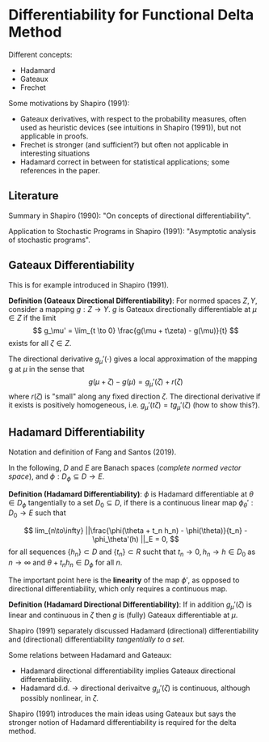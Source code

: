 # Differentiability for Functional Delta Method

Different concepts:

- Hadamard
- Gateaux
- Frechet

Some motivations by Shapiro (1991):

- Gateaux derivatives, with respect to the probability measures, often used as heuristic devices (see intuitions in Shapiro (1991)), but not applicable in proofs.
- Frechet is stronger (and sufficient?) but often not applicable in interesting situations
- Hadamard correct in between for statistical applications; some references in the paper.

## Literature

Summary in Shapiro (1990): "On concepts of directional differentiability".

Application to Stochastic Programs in Shapiro (1991): "Asymptotic analysis of stochastic programs".


## Gateaux Differentiability

This is for example introduced in Shapiro (1991).

**Definition (Gateaux Directional Differentiability)**:
For normed spaces $Z, Y$, consider a mapping $g: Z \to Y$.
$g$ is Gateaux directionally differentiable at $\mu \in Z$ if the limit
$$
g_\mu' = \lim_{t \to 0} \frac{g(\mu + t\zeta) - g(\mu)}{t}
$$
exists for all $\zeta \in Z$.

The directional derivative $g_\mu'(\cdot)$ gives a local approximation of the mapping g at $\mu$ in the sense that
$$
g(\mu + \zeta) - g(\mu) = g_\mu'(\zeta) + r(\zeta)
$$
where $r(\zeta)$ is "small" along any fixed direction $\zeta$.
The directional derivative if it exists is positively homogeneous, i.e. $g_\mu'(t\zeta) = tg_\mu'(\zeta)$  (how to show this?).

## Hadamard Differentiability

Notation and definition of Fang and Santos (2019).

In the following, $D$ and $E$ are Banach spaces (*complete normed vector space*), and $\phi: D_\phi\subseteq D \to E$.

**Definition (Hadamard Differentiability)**:
$\phi$ is Hadamard differentiable at $\theta \in D_\phi$ tangentially to a set $D_0\subseteq D$, if there is a continuous linear map $\phi_\theta': D_0 \to E$ such that

$$
lim_{n\to\infty} ||\frac{\phi(\theta + t_n h_n) - \phi(\theta)}{t_n} - \phi_\theta'(h) ||_E = 0,
$$
for all sequences $\{h_n\}\subset D$ and $\{t_n\}\subset R$ sucht that $t_n \to 0, h_n \to h \in D_0$ as $n\to\infty$ and $\theta + t_n h_n \in D_\phi$ for all $n$.

The important point here is the **linearity** of the map $\phi'$, as opposed to directional differentiability, which only requires a continuous map.

**Definition (Hadamard Directional Differentiability)**:
If in addition $g_\mu'(\zeta)$ is linear and continuous in $\zeta$ then $g$ is (fully) Gateaux differentiable at $\mu$.

Shapiro (1991) separately discussed Hadamard (directional) differentiability and (directional) differentiability *tangentially to a set*.

Some relations between Hadamard and Gateaux:

- Hadamard directional differentiability implies Gateaux directional differentiability.
- Hadamard d.d. $\rightarrow$ directional derivaitve $g_\mu'(\zeta)$ is continuous, although possibly nonlinear, in $\zeta$.

Shapiro (1991) introduces the main ideas using Gateaux but says the stronger notion of Hadamard differentiability is required for the delta method.

